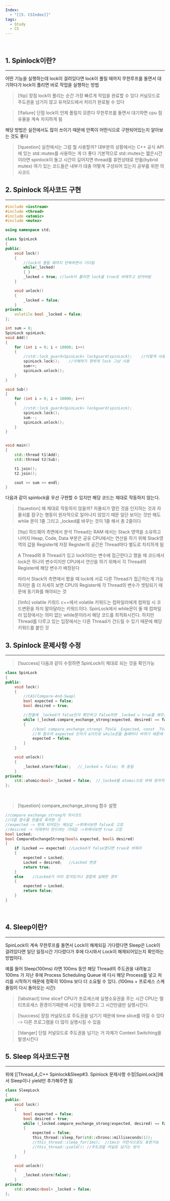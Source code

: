 ```yaml
---
Index:
  - "[[5. CSIndex]]"
tags:
  - Study
  - CS
---
```

   
## 1. Spinlock이란?
---
어떤 기능을 실행하는데 lock이 걸려있다면 lock이 풀릴 때까지 무한루프를 돌면서 대기하다가
lock이 풀리면 바로 작업을 실행하는 방법

> [!tip] 장점
> lock이 풀리는 순간 가장 빠르게 작업을 완료할 수 있다
> 커널모드로 주도권을 넘기지 않고 유저모드에서 처리가 완료될 수 있다

> [!failure] 단점
> lock이 언제 풀릴지 모른다
> 무한루프를 돌면서 대기하면 cpu 점유율을 계속 차지하게 됨

해당 방법은 실전에서도 많이 쓰이기 때문에 안쪽이 어떤식으로 구현되어있는지 알아보는 것도 좋다

> [!question] 실전에서는 그럼 뭘 사용할까?
> 대부분의 상황에서는 C++ 공식 API에 있는 std::mutex를 사용하는 게 더 좋다
> 기본적으로 std::mutex는 짧은시간이라면 spinlock이 돌고 시간이 길어지면 thread를 휴먼상태로 만듦(hybrid mutex)
> 여기 있는 코드들은 내부가 대충 어떻게 구성되어 있는지 공부를 위한 의사코드
   
   
## 2. Spinlock 의사코드 구현
---
```cpp
#include <iostream>
#include <thread>
#include <atomic>
#include <mutex>

using namespace std;

class SpinLock
{
public:
	void lock()
	{
		//lock이 열릴 때까지 반복하면서 기다림
		while(_locked)
		{ }
		_locked = true;	//lock이 풀리면 lock을 true로 바꿔주고 닫아버림
	}

	void unlock()
	{
		_locked = false;
	}
private:
	volatile bool _locked = false;
};

int sum = 0;
SpinLock spinLock;
void Add()
{
	for (int i = 0; i < 10000; i++)
	{
		//std::lock_guard<SpinLock> lockguard(spinLock);	//이렇게 사용해도 무관
		spinLock.lock();	//이해하기 편하게 lock 그냥 사용
		sum++;
		spinLock.unlock();
	}
}

void Sub()
{
	for (int i = 0; i < 10000; i++)
	{
		//std::lock_guard<SpinLock> lockguard(spinLock);
		spinLock.lock();
		sum--;
		spinLock.unlock();
	}
}


void main()
{
	std::thread t1(Add);
	std::thread t2(Sub);

	t1.join();
	t2.join();

	cout << sum << endl;
}

```
다음과 같이 spinlock을 우선 구현할 수 있지만 해당 코드는 제대로 작동하지 않는다.
> [!question] 왜 제대로 작동하지 않을까?
> 자물쇠가 열린 것을 인지하는 것과 자물쇠를 잠구는 행동이 원자적으로 일어나지 않았기 때문
> 일단 보이는 것만 해도 while 문이 1줄
> 그리고 \_locked를 바꾸는 것이 1줄 해서 총 2줄이다

> [!tip] 하드웨어 측면에서 분석
> Thread는 RAM 에서는 Stack 영역을 소유하고 나머지 Heap, Code, Data 부분은 공유
> CPU에서는 연산을 하기 위해 Stack영역의 값을 Register에 저장
> Register의 공간은 Thread마다 별도로 차지하게 됨
> 
> A Thread와 B Thread가 있고 lock이라는 변수에 접근한다고 했을 때
> 코드에서 lock은 하나의 변수이지만 CPU에서 연산을 하기 위해서
> 각 Thread의 Register에 해당 변수가 배정된다
> 
> 따라서 Stack의 측면에서 봤을 때 lock에 서로 다른 Thread가 접근하는게 가능하지만
> 좀 더 자세히 보면 CPU의 Register에 각 Thread의 변수가 셋팅되기 때문에 동기화를 해야되는 것

> [!info] volatile 키워드
> c++에서 volatile 키워드는 컴파일러에게 컴파일 시 코드변환을 하지 말아달라는 키워드이다.
> SpinLock에서 while문이 돌 때 컴파일러 입장에서는 의미 없는 while문이라서 해당 코드를 최적화시킨다.
> 하지만 Thread를 다루고 있는 입장에서는 다른 Thread가 건드릴 수 있기 때문에 해당 키워드를 붙인 것
   
   
## 3. Spinlock 문제사항 수정
---
> [!success] 다음과 같이 수정하면 SpinLock이 제대로 되는 것을 확인가능
```cpp
class SpinLock
{
public:
	void lock()
	{
		//CAS(Compare-And-Swap)
		bool expected = false;
		bool desired = true;

		//한줄에 _locked가 false인지 확인하고 false라면 _locked = true를 해주는 함수
		while (_locked.compare_exchange_strong(expected, desired) == false)
		{
			//bool compare_exchange_strong(_TVal& _Expected, const _TVal _Desired ...)
			//위 함수의 expected 인자가 &이므로 while문을 돌때마다 바뀌기 때문에 다시설정
			expected = false;	
		}
	}

	void unlock()
	{
		_locked.store(false);	//_locked = false; 와 동일
	}
private:
	std::atomic<bool> _locked = false;	//_locked를 atomic으로 바꿔 원자적으로 작동하게 함
};
```
   
> [!question] compare_exchange_strong 함수 설명
```cpp
//compare_exchange_strong의 의사코드
//다음 함수를 한줄로 축약한 것
//expected -> 현재 되어있는 예상값 ->위에서보면 false로 고정
//desired -> 이제부터 만드려는 기대값 ->위에서보면 true 고정
bool Locked;
bool CompareExchangeStrong(bool& expected, bool& desired)
{
	if (Locked == expected)	//Locked가 false였다면 true로 바꿔라
	{
		expected = Locked;
		Locked = desired;	//Locked 변경
		return true;
	}
	else	//Locked가 이미 잠겨있거나 경합에 실패한 경우
	{
		expected = Locked;
		return false;
	}
}
```
   
   
## 4. Sleep이란?
---
SpinLock이 계속 무한루프를 돌면서 Lock이 해제되길 기다렸다면
Sleep은 Lock이 걸려있다면 일단 일정시간 기다렸다가 후에 다시와서 Lock이 해제되어있는지 확인하는 방법이다.

예를 들어 Sleep(100ms) 라면 100ms 동안 해당 Thread의 주도권을 내려놓고 100ms 가 지난 후에 
Process Scheduling Queue 에 다시 해당 Process를 넣고 처리를 시작하기 때문에 정확히 100ms 보다 더 소요될 수 있다.
(100ms + 프로세스 스케쥴링이 다시 돌아오는 시간)

> [!abstract] time slice?
> CPU가 프로세스에 실행소유권을 주는 시간
> CPU는 멀티프로세스 환경이기때문에 시간을 정해주고 그 시간만큼만 실행시킨다.

> [!success] 장점
> 커널모드로 주도권을 넘기기 때문에 time slice를 아낄 수 있다 -> 다른 프로그램을 더 많이 실행시킬 수 있음

> [!danger] 단점
> 커널모드로 주도권을 넘기는 거 자체가 Context Switching을 발생시킨다
   
   
## 5. Sleep 의사코드구현
---
위에 [[Thread_4_C++ Spinlock&Sleep#3. Spinlock 문제사항 수정|SpinLock]]에서 Sleep이나 yield만 추가해주면 됨
```cpp
class SleepLock
{
public:
	void lock()
	{
		bool expected = false;
		bool desired = true;
		while (_locked.compare_exchange_strong(expected, desired) == false)
		{
			expected = false;
			this_thread::sleep_for(std::chrono::milliseconds(1));
			//this_thread::sleep_for(1ms);	//1ms는 이런식으로도 표현가능
			//this_thread::yield();	//주도권을 커널로 넘기는 방식
		}
	}

	void unlock()
	{
		_locked.store(false);
	}
private:
	std::atomic<bool> _locked = false;
};
```